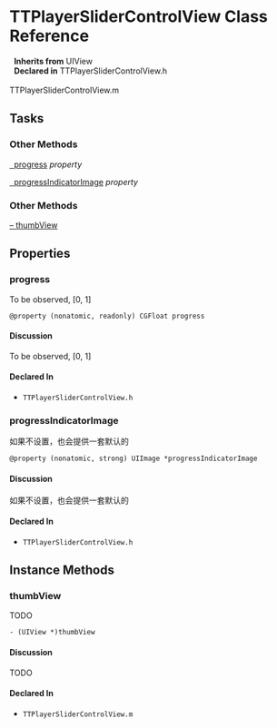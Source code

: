 # TTPlayerSliderControlView Class Reference

&nbsp;&nbsp;**Inherits from** UIView  
&nbsp;&nbsp;**Declared in** TTPlayerSliderControlView.h<br />  
TTPlayerSliderControlView.m  

## Tasks

### Other Methods

[&nbsp;&nbsp;progress](#//api/name/progress) *property* 

[&nbsp;&nbsp;progressIndicatorImage](#//api/name/progressIndicatorImage) *property* 

### Other Methods

[&ndash;&nbsp;thumbView](#//api/name/thumbView)  

## Properties

<a name="//api/name/progress" title="progress"></a>
### progress

To be observed, [0, 1]

`@property (nonatomic, readonly) CGFloat progress`

#### Discussion
To be observed, [0, 1]

#### Declared In
* `TTPlayerSliderControlView.h`

<a name="//api/name/progressIndicatorImage" title="progressIndicatorImage"></a>
### progressIndicatorImage

如果不设置，也会提供一套默认的

`@property (nonatomic, strong) UIImage *progressIndicatorImage`

#### Discussion
如果不设置，也会提供一套默认的

#### Declared In
* `TTPlayerSliderControlView.h`

<a title="Instance Methods" name="instance_methods"></a>
## Instance Methods

<a name="//api/name/thumbView" title="thumbView"></a>
### thumbView

TODO

`- (UIView *)thumbView`

#### Discussion
TODO

#### Declared In
* `TTPlayerSliderControlView.m`

